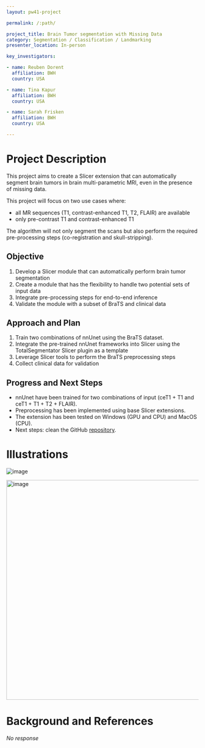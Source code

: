 ```yaml
---
layout: pw41-project

permalink: /:path/

project_title: Brain Tumor segmentation with Missing Data
category: Segmentation / Classification / Landmarking
presenter_location: In-person

key_investigators:

- name: Reuben Dorent
  affiliation: BWH
  country: USA

- name: Tina Kapur
  affiliation: BWH
  country: USA

- name: Sarah Frisken
  affiliation: BWH
  country: USA

---
```


# Project Description

<!-- Add a short paragraph describing the project. -->


This project aims to create a Slicer extension that can automatically segment brain tumors in brain multi-parametric MRI, even in the presence of missing data.

This project will focus on two use cases where:
- all MR sequences (T1, contrast-enhanced T1, T2, FLAIR) are available
- only pre-contrast T1 and contrast-enhanced T1

The algorithm will not only segment the scans but also perform the required pre-processing steps (co-registration and skull-stripping).




## Objective

<!-- Describe here WHAT you would like to achieve (what you will have as end result). -->


1. Develop a Slicer module that can automatically perform brain tumor segmentation
3. Create a module that has the flexibility to handle two potential sets of input data
4. Integrate pre-processing steps for end-to-end inference
5. Validate the module with a subset of BraTS and clinical data




## Approach and Plan

<!-- Describe here HOW you would like to achieve the objectives stated above. -->


1. Train two combinations of nnUnet using the BraTS dataset.
2. Integrate the pre-trained nnUnet frameworks into Slicer using the TotalSegmentator Slicer plugin as a template
3. Leverage Slicer tools to perform the BraTS preprocessing steps
4. Collect clinical data for validation




## Progress and Next Steps

<!-- Update this section as you make progress, describing of what you have ACTUALLY DONE.
     If there are specific steps that you could not complete then you can describe them here, too. -->


- nnUnet have been trained for two combinations of input (ceT1 + T1 and ceT1 + T1 + T2 + FLAIR).
- Preprocessing has been implemented using base Slicer extensions.
- The extension has been tested on Windows (GPU and CPU) and MacOS (CPU).
- Next steps: clean the GitHub [repository](https://github.com/ReubenDo/SlicerTumorSegmentator).






# Illustrations

<!-- Add pictures and links to videos that demonstrate what has been accomplished. -->


![image](https://github.com/NA-MIC/ProjectWeek/assets/17268715/24b9168d-832d-49e9-a6d9-fbe3d08a8870)

<img width="576" alt="image" src="https://github.com/NA-MIC/ProjectWeek/assets/17268715/fb31bd51-d301-4598-b05b-11af83acf5d1">




# Background and References

<!-- If you developed any software, include link to the source code repository.
     If possible, also add links to sample data, and to any relevant publications. -->


_No response_


